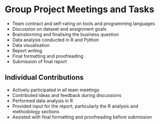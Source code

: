 # Group Project Meetings and Tasks

- Team contract and self-rating on tools and programming languages
- Discussion on dataset and assignment goals
- Brainstorming and finalising the business question
- Data analysis conducted in R and Python
- Data visualisation
- Report writing
- Final formatting and proofreading
- Submission of final report

## Individual Contributions

- Actively participated in all team meetings
- Contributed ideas and feedback during discussions
- Performed data analysis in R
- Provided input for the report, particularly the R analysis and methodology sections
- Assisted with final formatting and proofreading before submission
